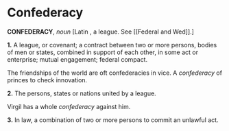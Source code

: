 # Confederacy

**CONFEDERACY**, _noun_ \[Latin , a league. See [[Federal and Wed]].\]

**1.** A league, or covenant; a contract between two or more persons, bodies of men or states, combined in support of each other, in some act or enterprise; mutual engagement; federal compact.

The friendships of the world are oft confederacies in vice. A _confederacy_ of princes to check innovation.

**2.** The persons, states or nations united by a league.

Virgil has a whole _confederacy_ against him.

**3.** In law, a combination of two or more persons to commit an unlawful act.